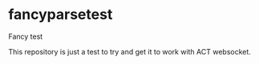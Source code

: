 # fancyparsetest
Fancy test

This repository is just a test to try and get it to work with ACT websocket. 
